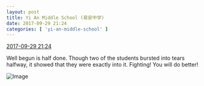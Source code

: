 ```yaml
---
layout: post
title: Yi An Middle School (易安中学)
date: 2017-09-29 21:24
categories: [ 'yi-an-middle-school' ]
---
```


<div class="weibo-info">
  <a href="http://weibo.com/6074218720/Fo5Xtj1h5">2017-09-29 21:24</a>
</div>

Well begun is half done. Though two of the students bursted into tears halfway, it showed that they were exactly into it. Fighting! You will do better!

<!-- more -->

![Image](https://wx1.sinaimg.cn/mw690/006D4NLGgy1fk0r1c1crtj31hc0u017h.jpg)
